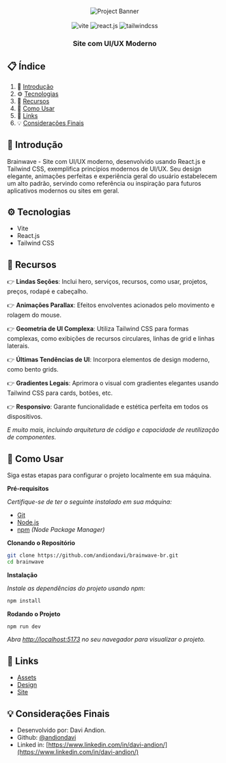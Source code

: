 <div align="center">
  <br />
    <img src="https://i.imgur.com/hymWXDz.png" alt="Project Banner">
  <br />
  <br />

  <div>
    <img src="https://img.shields.io/badge/-Vite-black?style=for-the-badge&logoColor=white&logo=vite&color=646CFF" alt="vite" />
    <img src="https://img.shields.io/badge/-React_JS-black?style=for-the-badge&logoColor=white&logo=react&color=61DAFB" alt="react.js" />
    <img src="https://img.shields.io/badge/-Tailwind_CSS-black?style=for-the-badge&logoColor=white&logo=tailwindcss&color=06B6D4" alt="tailwindcss" />
  </div>

  <h3 align="center">Site com UI/UX Moderno</h3>
</div>

## 📋 <a name="table">Índice</a>

1. 🤖 [Introdução](#introduction)
2. ⚙️ [Tecnologias](#tech-stack)
3. 🔋 [Recursos](#features)
4. 🤸 [Como Usar](#quick-start)
5. 🔗 [Links](#links)
6. 💡 [Considerações Finais](#final-considerations)

## <a name="introduction">🤖 Introdução</a>

Brainwave - Site com UI/UX moderno, desenvolvido usando React.js e Tailwind CSS, exemplifica princípios modernos de UI/UX. Seu design elegante, animações perfeitas e experiência geral do usuário estabelecem um alto padrão, servindo como referência ou inspiração para futuros aplicativos modernos ou sites em geral.

## <a name="tech-stack">⚙️ Tecnologias</a>

- Vite
- React.js
- Tailwind CSS

## <a name="features">🔋 Recursos</a>

👉 **Lindas Seções**: Inclui hero, serviços, recursos, como usar, projetos, preços, rodapé e cabeçalho.

👉 **Animações Parallax**: Efeitos envolventes acionados pelo movimento e rolagem do mouse.

👉 **Geometria de UI Complexa**: Utiliza Tailwind CSS para formas complexas, como exibições de recursos circulares, linhas de grid e linhas laterais.

👉 **Últimas Tendências de UI**: Incorpora elementos de design moderno, como bento grids.

👉 **Gradientes Legais**: Aprimora o visual com gradientes elegantes usando Tailwind CSS para cards, botões, etc.

👉 **Responsivo**: Garante funcionalidade e estética perfeita em todos os dispositivos.

*E muito mais, incluindo arquitetura de código e capacidade de reutilização de componentes.*

## <a name="quick-start">🤸 Como Usar</a>

Siga estas etapas para configurar o projeto localmente em sua máquina.

**Pré-requisitos**

*Certifique-se de ter o seguinte instalado em sua máquina:*

- [Git](https://git-scm.com/)
- [Node.js](https://nodejs.org/en)
- [npm](https://www.npmjs.com/) *(Node Package Manager)*

**Clonando o Repositório**

```bash
git clone https://github.com/andiondavi/brainwave-br.git
cd brainwave
```

**Instalação**

*Instale as dependências do projeto usando npm:*

```bash
npm install
```

**Rodando o Projeto**

```bash
npm run dev
```

*Abra [http://localhost:5173](http://localhost:5173) no seu navegador para visualizar o projeto.*

## <a name="links">🔗 Links</a>

- [Assets](https://drive.google.com/file/d/1JKzwPl_hnpjIlNbwfjMagb4HosxnyXbf/view?usp=sharing)
- [Design](https://drive.google.com/file/d/15WJMOchujvaQ7Kg9e0nGeGR7G7JOeX1K/view?usp=sharing)
- [Site](https://brainwave-br-rho.vercel.app/)

## <a name="final-considerations">💡 Considerações Finais</a>

- Desenvolvido por: Davi Andion.
- Github: [@andiondavi](https://github.com/andiondavi)
- Linked in: [https://www.linkedin.com/in/davi-andion/](https://www.linkedin.com/in/davi-andion/)

#
